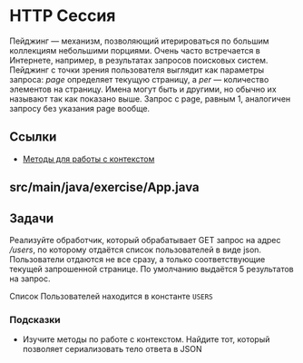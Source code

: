 # HTTP Сессия

Пейджинг — механизм, позволяющий итерироваться по большим коллекциям небольшими порциями. Очень часто встречается в Интернете, например, в результатах запросов поисковых систем. Пейджинг с точки зрения пользователя выглядит как параметры запроса: *page* определяет текущую страницу, а *per* — количество элементов на страницу. Имена могут быть и другими, но обычно их называют так как показано выше. Запрос c page, равным 1, аналогичен запросу без указания page вообще.

## Ссылки

* [Методы для работы с контекстом](https://javalin.io/documentation#context)

## src/main/java/exercise/App.java

## Задачи

Реализуйте обработчик, который обрабатывает GET запрос на адрес */users*, по которому отдаётся список пользователей в виде json. Пользователи отдаются не все сразу, а только соответствующие текущей запрошенной странице. По умолчанию выдаётся 5 результатов на запрос.

Список Пользователей находится в константе `USERS`

### Подсказки

* Изучите методы по работе с контекстом. Найдите тот, который позволяет сериализовать тело ответа в JSON
